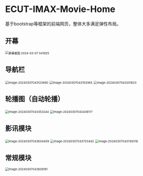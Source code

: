 # ECUT-IMAX-Movie-Home
基于bootstrap等框架的前端网页，整体大多满足弹性布局。

## 开幕

<img src="C:\Users\温文尔雅\OneDrive\桌面\HOME\ECUT-IMAX-Movie-Home\readme_images\屏幕截图 2024-03-07 041925.png" alt="屏幕截图 2024-03-07 041925" style="zoom:67%;" />

## 导航栏

<img src="C:\Users\温文尔雅\OneDrive\桌面\HOME\ECUT-IMAX-Movie-Home\readme_images\image-20240307043123690.png" alt="image-20240307043123690" style="zoom:67%;" />

<img src="C:\Users\温文尔雅\OneDrive\桌面\HOME\ECUT-IMAX-Movie-Home\readme_images\image-20240307043153365.png" alt="image-20240307043153365" style="zoom:67%;" />

<img src="C:\Users\温文尔雅\OneDrive\桌面\HOME\ECUT-IMAX-Movie-Home\readme_images\image-20240307043251623.png" alt="image-20240307043251623" style="zoom:67%;" />

## 轮播图（自动轮播）

<img src="C:\Users\温文尔雅\OneDrive\桌面\HOME\ECUT-IMAX-Movie-Home\readme_images\image-20240307043353244.png" alt="image-20240307043353244" style="zoom:67%;" />

<img src="C:\Users\温文尔雅\OneDrive\桌面\HOME\ECUT-IMAX-Movie-Home\readme_images\image-20240307043436117.png" alt="image-20240307043436117" style="zoom:67%;" />

## 影讯模块

<img src="C:\Users\温文尔雅\OneDrive\桌面\HOME\ECUT-IMAX-Movie-Home\readme_images\image-20240307043634409.png" alt="image-20240307043634409" style="zoom:67%;" />

<img src="C:\Users\温文尔雅\OneDrive\桌面\HOME\ECUT-IMAX-Movie-Home\readme_images\image-20240307043720442.png" alt="image-20240307043720442" style="zoom:67%;" />

<img src="C:\Users\温文尔雅\OneDrive\桌面\HOME\ECUT-IMAX-Movie-Home\readme_images\image-20240307043745018.png" alt="image-20240307043745018" style="zoom:67%;" />

## 常规模块

<img src="C:\Users\温文尔雅\OneDrive\桌面\HOME\ECUT-IMAX-Movie-Home\readme_images\image-20240307043839161.png" alt="image-20240307043839161" style="zoom:67%;" />
